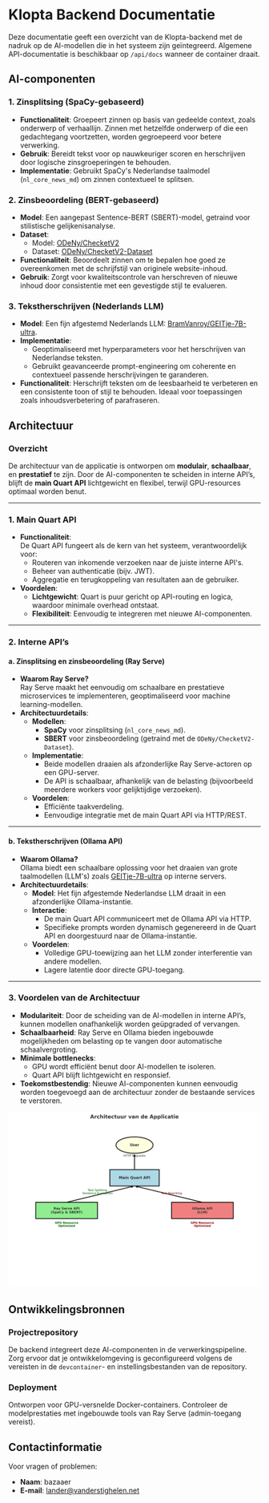 # Klopta Backend Documentatie

Deze documentatie geeft een overzicht van de Klopta-backend met de nadruk op de AI-modellen die in het systeem zijn geïntegreerd. Algemene API-documentatie is beschikbaar op `/api/docs` wanneer de container draait.

## AI-componenten

### **1. Zinsplitsing (SpaCy-gebaseerd)**  
- **Functionaliteit**: Groepeert zinnen op basis van gedeelde context, zoals onderwerp of verhaallijn. Zinnen met hetzelfde onderwerp of die een gedachtegang voortzetten, worden gegroepeerd voor betere verwerking.  
- **Gebruik**: Bereidt tekst voor op nauwkeuriger scoren en herschrijven door logische zinsgroeperingen te behouden.  
- **Implementatie**: Gebruikt SpaCy's Nederlandse taalmodel (`nl_core_news_md`) om zinnen contextueel te splitsen.

### **2. Zinsbeoordeling (BERT-gebaseerd)**  
- **Model**: Een aangepast Sentence-BERT (SBERT)-model, getraind voor stilistische gelijkenisanalyse.  
- **Dataset**:  
  - Model: [ODeNy/ChecketV2](https://huggingface.co/ODeNy/ChecketV2)  
  - Dataset: [ODeNy/ChecketV2-Dataset](https://huggingface.co/datasets/ODeNy/ChecketV2-Dataset)  
- **Functionaliteit**: Beoordeelt zinnen om te bepalen hoe goed ze overeenkomen met de schrijfstijl van originele website-inhoud.  
- **Gebruik**: Zorgt voor kwaliteitscontrole van herschreven of nieuwe inhoud door consistentie met een gevestigde stijl te evalueren.

### **3. Tekstherschrijven (Nederlands LLM)**  
- **Model**: Een fijn afgestemd Nederlands LLM: [BramVanroy/GEITje-7B-ultra](https://ollama.ai/models/BramVanroy/GEITje-7B-ultra).  
- **Implementatie**:  
  - Geoptimaliseerd met hyperparameters voor het herschrijven van Nederlandse teksten.  
  - Gebruikt geavanceerde prompt-engineering om coherente en contextueel passende herschrijvingen te garanderen.  
- **Functionaliteit**: Herschrijft teksten om de leesbaarheid te verbeteren en een consistente toon of stijl te behouden. Ideaal voor toepassingen zoals inhoudsverbetering of parafraseren.

## Architectuur

### Overzicht
De architectuur van de applicatie is ontworpen om **modulair**, **schaalbaar**, en **prestatief** te zijn. Door de AI-componenten te scheiden in interne API’s, blijft de **main Quart API** lichtgewicht en flexibel, terwijl GPU-resources optimaal worden benut.

---

### 1. Main Quart API
- **Functionaliteit**:  
  De Quart API fungeert als de kern van het systeem, verantwoordelijk voor:
  - Routeren van inkomende verzoeken naar de juiste interne API's.
  - Beheer van authenticatie (bijv. JWT).
  - Aggregatie en terugkoppeling van resultaten aan de gebruiker.
- **Voordelen**:  
  - **Lichtgewicht**: Quart is puur gericht op API-routing en logica, waardoor minimale overhead ontstaat.
  - **Flexibiliteit**: Eenvoudig te integreren met nieuwe AI-componenten.

---

### 2. Interne API’s

#### a. Zinsplitsing en zinsbeoordeling (Ray Serve)
- **Waarom Ray Serve?**  
  Ray Serve maakt het eenvoudig om schaalbare en prestatieve microservices te implementeren, geoptimaliseerd voor machine learning-modellen.
- **Architectuurdetails**:
  - **Modellen**:  
    - **SpaCy** voor zinsplitsing (`nl_core_news_md`).
    - **SBERT** voor zinsbeoordeling (getraind met de `ODeNy/ChecketV2-Dataset`).
  - **Implementatie**:  
    - Beide modellen draaien als afzonderlijke Ray Serve-actoren op een GPU-server.
    - De API is schaalbaar, afhankelijk van de belasting (bijvoorbeeld meerdere workers voor gelijktijdige verzoeken).
  - **Voordelen**:  
    - Efficiënte taakverdeling.
    - Eenvoudige integratie met de main Quart API via HTTP/REST.

---

#### b. Tekstherschrijven (Ollama API)
- **Waarom Ollama?**  
  Ollama biedt een schaalbare oplossing voor het draaien van grote taalmodellen (LLM's) zoals [GEITje-7B-ultra](https://ollama.ai/models/BramVanroy/GEITje-7B-ultra) op interne servers.
- **Architectuurdetails**:
  - **Model**: Het fijn afgestemde Nederlandse LLM draait in een afzonderlijke Ollama-instantie.
  - **Interactie**:  
    - De main Quart API communiceert met de Ollama API via HTTP.
    - Specifieke prompts worden dynamisch gegenereerd in de Quart API en doorgestuurd naar de Ollama-instantie.
  - **Voordelen**:  
    - Volledige GPU-toewijzing aan het LLM zonder interferentie van andere modellen.
    - Lagere latentie door directe GPU-toegang.

---

### 3. Voordelen van de Architectuur
- **Modulariteit**: Door de scheiding van de AI-modellen in interne API’s, kunnen modellen onafhankelijk worden geüpgraded of vervangen.
- **Schaalbaarheid**: Ray Serve en Ollama bieden ingebouwde mogelijkheden om belasting op te vangen door automatische schaalvergroting.
- **Minimale bottlenecks**:  
  - GPU wordt efficiënt benut door AI-modellen te isoleren.
  - Quart API blijft lichtgewicht en responsief.
- **Toekomstbestendig**: Nieuwe AI-componenten kunnen eenvoudig worden toegevoegd aan de architectuur zonder de bestaande services te verstoren.

![Architectuur Diagram](diagram.png)

## Ontwikkelingsbronnen

### **Projectrepository**  
De backend integreert deze AI-componenten in de verwerkingspipeline. Zorg ervoor dat je ontwikkelomgeving is geconfigureerd volgens de vereisten in de `devcontainer`- en instellingsbestanden van de repository.

### **Deployment**  
Ontworpen voor GPU-versnelde Docker-containers. Controleer de modelprestaties met ingebouwde tools van Ray Serve (admin-toegang vereist).

## Contactinformatie

Voor vragen of problemen:  
- **Naam**: bazaaer  
- **E-mail**: lander@vanderstighelen.net 